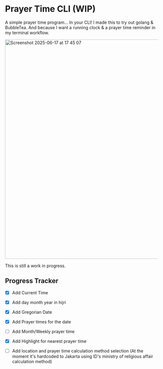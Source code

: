 
# Prayer Time CLI (WIP)

A simple prayer time program... In your CLI!
I made this to try out golang & BubbleTea. And because I want a running clock & a prayer time reminder in my terminal workflow.

<img width="724" alt="Screenshot 2025-06-17 at 17 45 07" src="https://github.com/user-attachments/assets/1832899c-2c04-4c9d-90e5-e50888e328ec" />


This is still a work in progress.

## Progress Tracker

- [x] Add Current Time
- [x] Add day month year in hijri
- [x] Add Gregorian Date
- [x] Add Prayer times for the date
- [ ] Add Month/Weekly prayer time
- [x] Add Highlight for nearest prayer time
- [ ] Add location and prayer time calculation method selection (At the moment it's hardcoded to Jakarta using ID's ministry of religious affair calculation method)

